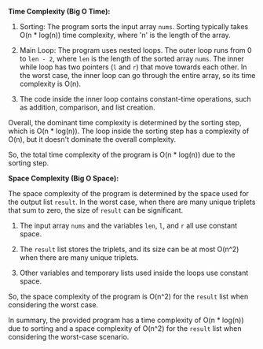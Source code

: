 **Time Complexity (Big O Time):**

1. Sorting: The program sorts the input array `nums`. Sorting typically takes O(n * log(n)) time complexity, where 'n' is the length of the array.

2. Main Loop: The program uses nested loops. The outer loop runs from 0 to `len - 2`, where `len` is the length of the sorted array `nums`. The inner while loop has two pointers (`l` and `r`) that move towards each other. In the worst case, the inner loop can go through the entire array, so its time complexity is O(n).

3. The code inside the inner loop contains constant-time operations, such as addition, comparison, and list creation.

Overall, the dominant time complexity is determined by the sorting step, which is O(n * log(n)). The loop inside the sorting step has a complexity of O(n), but it doesn't dominate the overall complexity.

So, the total time complexity of the program is O(n * log(n)) due to the sorting step.

**Space Complexity (Big O Space):**

The space complexity of the program is determined by the space used for the output list `result`. In the worst case, when there are many unique triplets that sum to zero, the size of `result` can be significant.

1. The input array `nums` and the variables `len`, `l`, and `r` all use constant space.

2. The `result` list stores the triplets, and its size can be at most O(n^2) when there are many unique triplets.

3. Other variables and temporary lists used inside the loops use constant space.

So, the space complexity of the program is O(n^2) for the `result` list when considering the worst case.

In summary, the provided program has a time complexity of O(n * log(n)) due to sorting and a space complexity of O(n^2) for the `result` list when considering the worst-case scenario.
